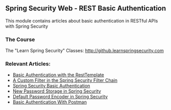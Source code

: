 ## Spring Security Web - REST Basic Authentication

This module contains articles about basic authentication in RESTful APIs with Spring Security

### The Course

The "Learn Spring Security" Classes: http://github.learnspringsecurity.com

### Relevant Articles: 

- [Basic Authentication with the RestTemplate](https://www.baeldung.com/how-to-use-resttemplate-with-basic-authentication-in-spring)
- [A Custom Filter in the Spring Security Filter Chain](https://www.baeldung.com/spring-security-custom-filter)
- [Spring Security Basic Authentication](https://www.baeldung.com/spring-security-basic-authentication)
- [New Password Storage in Spring Security](https://www.baeldung.com/spring-security-5-password-storage)
- [Default Password Encoder in Spring Security](https://www.baeldung.com/spring-security-5-default-password-encoder)
- [Basic Authentication With Postman](https://www.baeldung.com/java-postman-authentication)

